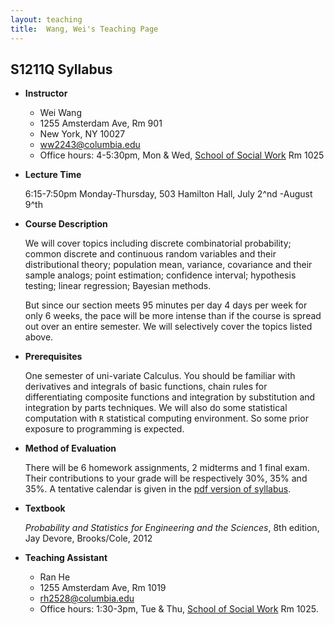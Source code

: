 ```yaml
---
layout: teaching
title:  Wang, Wei's Teaching Page
---
```

## S1211Q Syllabus

-   **Instructor**

    * Wei Wang
    * 1255 Amsterdam Ave, Rm 901
    * New York, NY 10027
    * ww2243@columbia.edu
    * Office hours: 4-5:30pm, Mon & Wed, [School of Social Work](http://www.columbia.edu/about_columbia/map/ssw.html) Rm 1025

-   **Lecture Time**

    6:15-7:50pm Monday-Thursday, 503 Hamilton Hall, July 2^nd -August
    9^th

-   **Course Description**

    We will cover topics including discrete combinatorial probability;
    common discrete and continuous random variables and their
    distributional theory; population mean, variance, covariance and
    their sample analogs; point estimation; confidence interval;
    hypothesis testing; linear regression; Bayesian methods.

    But since our section meets 95 minutes per day 4 days per week for
    only 6 weeks, the pace will be more intense than if the course is
    spread out over an entire semester. We will selectively cover the
    topics listed above.

-   **Prerequisites**

    One semester of uni-variate Calculus. You should be familiar with derivatives
    and integrals of basic functions, chain rules for differentiating
    composite functions and integration by substitution and integration
    by parts techniques. We will also do some statistical computation
    with `R` statistical computing environment. So some prior exposure
    to programming is expected.

-   **Method of Evaluation**

     There will be 6 homework assignments, 2 midterms and 1 final exam.
    Their contributions to your grade will be respectively 30%, 35% and
    35%. A tentative calendar is given in the [pdf version of syllabus](syllabus.pdf). 


-   **Textbook**

    _Probability and Statistics for Engineering and the Sciences_, 8th edition, Jay Devore, Brooks/Cole, 2012

-   **Teaching Assistant**

    * Ran He
    * 1255 Amsterdam Ave, Rm 1019
    * rh2528@columbia.edu
    * Office hours: 1:30-3pm, Tue & Thu, [School of Social Work](http://www.columbia.edu/about_columbia/map/ssw.html) Rm 1025.

